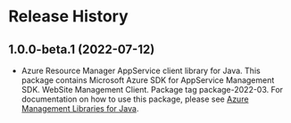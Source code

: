 # Release History

## 1.0.0-beta.1 (2022-07-12)

- Azure Resource Manager AppService client library for Java. This package contains Microsoft Azure SDK for AppService Management SDK. WebSite Management Client. Package tag package-2022-03. For documentation on how to use this package, please see [Azure Management Libraries for Java](https://aka.ms/azsdk/java/mgmt).
